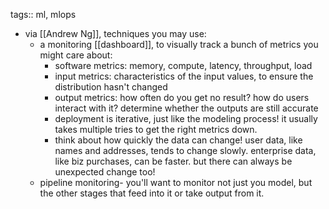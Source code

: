 tags:: ml, mlops

- via [[Andrew Ng]], techniques you may use:
	- a monitoring [[dashboard]], to visually track a bunch of metrics you might care about:
		- software metrics: memory, compute, latency, throughput, load
		- input metrics: characteristics of the input values, to ensure the distribution hasn't changed
		- output metrics: how often do you get no result? how do users interact with it? determine whether the outputs are still accurate
		- deployment is iterative, just like the modeling process! it usually takes multiple tries to get the right metrics down.
		- think about how quickly the data can change! user data, like names and addresses, tends to change slowly. enterprise data, like biz purchases, can be faster. but there can always be unexpected change too!
	- pipeline monitoring- you'll want to monitor not just you model, but the other stages that feed into it or take output from it.